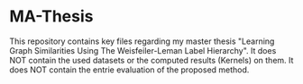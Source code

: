 # MA-Thesis

This repository contains key files regarding my master thesis "Learning Graph Similarities Using The Weisfeiler-Leman Label Hierarchy".
It does NOT contain the used datasets or the computed results (Kernels) on them.
It does NOT contain the entrie evaluation of the proposed method.

